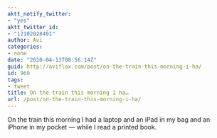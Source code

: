 ```yaml
---
aktt_notify_twitter:
- "yes"
aktt_twitter_id:
- "12102028491"
author: Avi
categories:
- none
date: "2010-04-13T08:56:14Z"
guid: http://aviflax.com/post/on-the-train-this-morning-i-ha/
id: 969
tags:
- tweet
title: On the train this morning I ha…
url: /post/on-the-train-this-morning-i-ha/
---
```

On the train this morning I had a laptop and an iPad in my bag and an iPhone in my pocket — while I read a printed book.